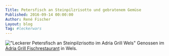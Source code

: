 ```yaml
---
Title: Petersfisch an Steinpilzrisotto und gebratenem Gemüse
Published: 2016-09-14 00:00:00
Author: René Fischer
Layout: blog
Tag: #leckerwars
---
```

!["Leckerer Petersfisch an Steinpilzrisotto im Adria Grill Wels"](2016-09-14-21-02-45.jpg)
Genossen im [Adria Grill Fischrestaurant](https://goo.gl/maps/Q5yCHUbcm7bCyyna9) in Wels.
